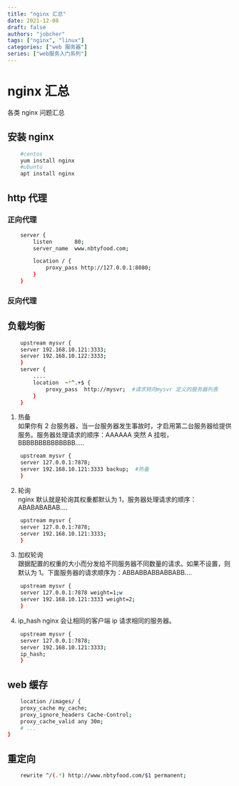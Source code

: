 ```yaml
---
title: "nginx 汇总"
date: 2021-12-08
draft: false
authors: "jobcher"
tags: ["nginx", "linux"]
categories: ["web 服务器"]
series: ["web服务入门系列"]
---
```


# nginx 汇总

各类 nginx 问题汇总

## 安装 nginx

```sh
    #centos
    yum install nginx
    #ubuntu
    apt install nginx
```

## http 代理

### 正向代理

```sh
    server {
        listen       80;
        server_name  www.nbtyfood.com;

        location / {
            proxy_pass http://127.0.0.1:8080;
        }
    }
```

### 反向代理

## 负载均衡

```sh
    upstream mysvr {
    server 192.168.10.121:3333;
    server 192.168.10.122:3333;
    }
    server {
        ....
        location  ~*^.+$ {
            proxy_pass  http://mysvr;  #请求转向mysvr 定义的服务器列表
        }
    }
```

1. 热备  
   如果你有 2 台服务器，当一台服务器发生事故时，才启用第二台服务器给提供服务。服务器处理请求的顺序：AAAAAA 突然 A 挂啦，BBBBBBBBBBBBBB.....

```sh
    upstream mysvr {
    server 127.0.0.1:7878;
    server 192.168.10.121:3333 backup;  #热备
    }
```

2. 轮询  
   nginx 默认就是轮询其权重都默认为 1，服务器处理请求的顺序：ABABABABAB....

```sh
    upstream mysvr {
    server 127.0.0.1:7878;
    server 192.168.10.121:3333;
    }
```

3. 加权轮询  
   跟据配置的权重的大小而分发给不同服务器不同数量的请求。如果不设置，则默认为 1。下面服务器的请求顺序为：ABBABBABBABBABB....

```sh
    upstream mysvr {
    server 127.0.0.1:7878 weight=1;w
    server 192.168.10.121:3333 weight=2;
    }
```

4. ip_hash
   nginx 会让相同的客户端 ip 请求相同的服务器。

```sh
    upstream mysvr {
    server 127.0.0.1:7878;
    server 192.168.10.121:3333;
    ip_hash;
    }
```

## web 缓存

```sh
    location /images/ {
    proxy_cache my_cache;
    proxy_ignore_headers Cache-Control;
    proxy_cache_valid any 30m;
    # ...
}
```

## 重定向

```sh
    rewrite ^/(.*) http://www.nbtyfood.com/$1 permanent;
```

